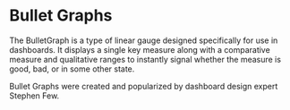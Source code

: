 Bullet Graphs
=============

The BulletGraph is a type of linear gauge designed specifically for use in dashboards. It displays a single key measure along with a comparative measure and qualitative ranges to instantly signal whether the measure is good, bad, or in some other state.

Bullet Graphs were created and popularized by dashboard design expert Stephen Few.